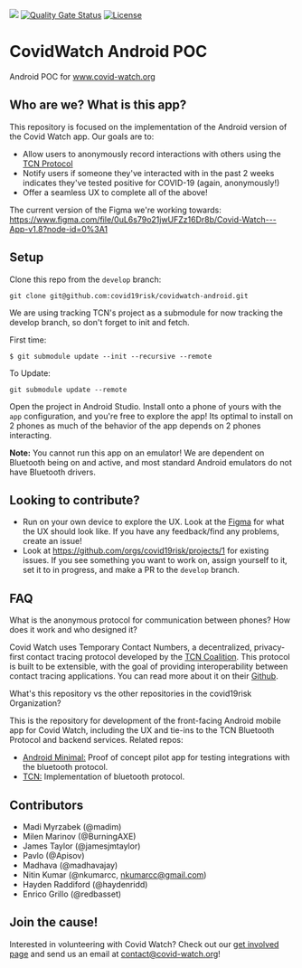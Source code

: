 ![](https://github.com/covid19risk/covidwatch-android/workflows/Develop%20Branch%20CI/badge.svg)
[![Quality Gate Status](https://sonarcloud.io/api/project_badges/measure?project=covid19risk_covidwatch-android-en&metric=alert_status)](https://sonarcloud.io/dashboard?id=covid19risk_covidwatch-android-en)
[![License](https://img.shields.io/badge/License-Apache%202.0-blue.svg)](https://opensource.org/licenses/Apache-2.0)

# CovidWatch Android POC
Android POC for www.covid-watch.org

## Who are we? What is this app?

This repository is focused on the implementation of the Android version of the Covid Watch app. Our goals are to:
- Allow users to anonymously record interactions with others using the [TCN Protocol](https://github.com/TCNCoalition/tcn-client-android)
- Notify users if someone they've interacted with in the past 2 weeks indicates they've tested positive for COVID-19 (again, anonymously!)
- Offer a seamless UX to complete all of the above!

The current version of the Figma we're working towards: https://www.figma.com/file/0uL6s79o21jwUFZz16Dr8b/Covid-Watch---App-v1.8?node-id=0%3A1

## Setup

Clone this repo from the `develop` branch:

```
git clone git@github.com:covid19risk/covidwatch-android.git
```

We are using tracking TCN's project as a submodule for now tracking the develop branch, so don't forget to init and fetch.

First time:

```
$ git submodule update --init --recursive --remote
```

To Update:

```
git submodule update --remote
```

Open the project in Android Studio. Install onto a phone of yours with the `app` configuration, and you're free to explore the app! Its optimal to install on 2 phones as much of the behavior of the app depends on 2 phones interacting.

**Note:** You cannot run this app on an emulator! We are dependent on Bluetooth being on and active, and most standard Android emulators do not have Bluetooth drivers.

## Looking to contribute?

- Run on your own device to explore the UX. Look at the [Figma](https://www.figma.com/file/0uL6s79o21jwUFZz16Dr8b/Covid-Watch---App-v1.8?node-id=0%3A1) for what the UX should look like. If you have any feedback/find any problems, create an issue!
- Look at https://github.com/orgs/covid19risk/projects/1 for existing issues. If you see something you want to work on, assign yourself to it, set it to in progress, and make a PR to the `develop` branch.

## FAQ

What is the anonymous protocol for communication between phones? How does it work and who designed it?

Covid Watch uses Temporary Contact Numbers, a decentralized, privacy-first contact tracing protocol developed by the [TCN Coalition](https://tcn-coalition.org/). This protocol is built to be extensible, with the goal of providing interoperability between contact tracing applications. You can read more about it on their [Github](https://github.com/TCNCoalition/TCN).

What's this repository vs the other repositories in the covid19risk Organization?

This is the repository for development of the front-facing Android mobile app for Covid Watch, including the UX and tie-ins to the TCN Bluetooth Protocol and backend services. Related repos:
- [Android Minimal:](https://github.com/covid19risk/covidwatch-android-minimal) Proof of concept pilot app for testing integrations with the bluetooth protocol.
- [TCN:](https://github.com/TCNCoalition/tcn-client-android) Implementation of bluetooth protocol.

## Contributors

- Madi Myrzabek (@madim)
- Milen Marinov (@BurningAXE)
- James Taylor (@jamesjmtaylor)
- Pavlo (@Apisov)
- Madhava (@madhavajay)
- Nitin Kumar (@nkumarcc, nkumarcc@gmail.com)
- Hayden Raddiford (@haydenridd)
- Enrico Grillo (@redbasset)

## Join the cause!

Interested in volunteering with Covid Watch? Check out our [get involved page](https://covid-watch.org/collaborate) and send us an email at contact@covid-watch.org!

